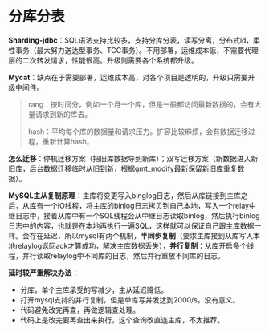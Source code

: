 # 分库分表

**Sharding-jdbc**：SQL语法支持比较多，支持分库分表，读写分离，分布式id，柔性事务（最大努力送达型事务、TCC事务）。不用部署，运维成本低，不需要代理层的二次转发请求，性能很高。升级则需要各个系统都升级。

**Mycat**：缺点在于需要部署，运维成本高，对各个项目是透明的，升级只需要升级中间件。

> rang：按时间分，例如一个月一个库，但是一般都访问最新数据的，会有大量请求到新的库去。
>
> hash：平均每个库的数据量和请求压力。扩容比较麻烦，会有数据迁移过程，重新计算hash。

**怎么迁移**：停机迁移方案（把旧库数据导到新库）；双写迁移方案（新数据进入新旧库，后台数据迁移临时从旧到新，根据gmt_modify最新保留新旧库重复数据）。

**MySQL主从复制原理**：主库将变更写入binglog日志，然后从库链接到主库之后，从库有一个IO线程，将主库的binlog日志拷贝到自己本地，写入一个relay中继日志中，接着从库中有一个SQL线程会从中继日志读取binlog，然后执行binlog日志中的内容，也就是在本地再执行一遍SQL，这样就可以保证自己跟主库数据一样。会存在延迟，所以mysql有两个机制，**半同步复制**（要求主库接到从库写入本地relaylog返回ack才算成功，解决主库数据丢失），**并行复制**：从库开启多个线程，并行读取relaylog中不同库的日志，然后并行重放不同库的日志。

**延时较严重解决办法**：

* 分库，单个主库承受的写减少，主从延迟降低。
* 打开mysql支持的并行复制，但是单库写并发达到2000/s，没有意义。
* 代码避免改完再查，再做逻辑查处理。
* 代码上是改完要再查出来执行，这个查询改直连主库，不太推荐。

